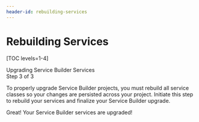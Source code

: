 ```yaml
---
header-id: rebuilding-services
---
```


# Rebuilding Services

[TOC levels=1-4]

<div class="learn-path-step">
    <p>Upgrading Service Builder Services<br>Step 3 of 3</p>
</div>

To properly upgrade Service Builder projects, you must rebuild all service
classes so your changes are persisted across your project. Initiate this step
to rebuild your services and finalize your Service Builder upgrade.

<!--Uncomment once article is available
To run Service Builder outside the Liferay Upgrade Planner, see the
Running Service Builder article. This covers running Service Builder with Blade 
CLI, Gradle, Maven, and Dev Studio.
-->

Great! Your Service Builder services are upgraded!
